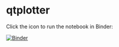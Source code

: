 # qtplotter

Click the icon to run the notebook in Binder:

[![Binder](https://mybinder.org/badge_logo.svg)](https://mybinder.org/v2/gh/cover-me/qtplotter/master)

